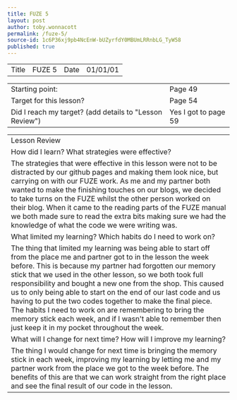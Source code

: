 ```yaml
---
title: FUZE 5
layout: post
author: toby.wonnacott
permalink: /fuze-5/
source-id: 1c6P36xj9pb4NcEnW-bUZyrfdY0MBUmLRRnbLG_TyW58
published: true
---
```

<table>
  <tr>
    <td>Title</td>
    <td>FUZE 5</td>
    <td>Date</td>
    <td>01/01/01</td>
  </tr>
</table>


<table>
  <tr>
    <td>Starting point:</td>
    <td>Page 49</td>
  </tr>
  <tr>
    <td>Target for this lesson?</td>
    <td>Page 54</td>
  </tr>
  <tr>
    <td>Did I reach my target? 
(add details to "Lesson Review")</td>
    <td>Yes I got to page 59</td>
  </tr>
</table>


<table>
  <tr>
    <td>Lesson Review</td>
  </tr>
  <tr>
    <td>How did I learn? What strategies were effective? </td>
  </tr>
  <tr>
    <td> The strategies that were effective in this lesson were not to be distracted by our github pages and making them look nice, but carrying on with our FUZE work. As me and my partner both wanted to make the finishing touches on our blogs, we decided to take turns on the FUZE whilst  the other person worked on their blog. When it came to the reading parts of the FUZE manual we both made sure to read the extra bits making sure we had the knowledge of what the code we were writing was. </td>
  </tr>
  <tr>
    <td>What limited my learning? Which habits do I need to work on? </td>
  </tr>
  <tr>
    <td>The thing that limited my learning was being able to start off from the place me and partner got to in the lesson the week before. This is because my partner had forgotten our memory stick that we used in the other lesson, so we both took full responsibility and bought a new one from the shop. This caused us to only being able to start on the end of our last code and us having to put the two codes together to make the final piece. The habits I need to work on are remembering to bring the memory stick each week, and if I wasn't able to remember then just keep it in my pocket throughout the week.</td>
  </tr>
  <tr>
    <td>What will I change for next time? How will I improve my learning?</td>
  </tr>
  <tr>
    <td>The thing I would change for next time is bringing the memory stick in each week, improving my learning by letting me and my partner work from the place we got to the week before. The benefits of this are that we can work straight from the right place and see the final result of our code in the lesson.</td>
  </tr>
</table>


